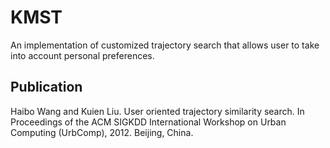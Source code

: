 # KMST
An implementation of customized trajectory search that allows user to take into account personal preferences.

## Publication
Haibo Wang and Kuien Liu.  User oriented trajectory similarity search. In Proceedings of the ACM SIGKDD International Workshop on Urban Computing (UrbComp), 2012. Beijing, China.
